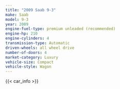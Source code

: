 ```yaml
---
title: "2009 Saab 9-3"
make: Saab
model: 9-3
year: 2009
engine-fuel-type: premium unleaded (recommended)
engine-hp: 210
engine-cylinders: 4
transmission-type: Automatic
driven-wheels: all wheel drive
number-of-doors: 4
market-category: Luxury
vehicle-size: Compact
vehicle-style: Wagon
---
```


{{< car_info >}}
